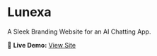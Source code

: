 
# Lunexa

A Sleek Branding Website for an AI Chatting App.

🔗 **Live Demo:** [View Site](https://adnan-lunexa.netlify.app/)
